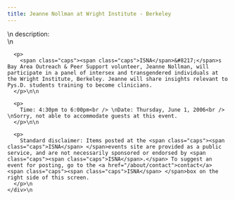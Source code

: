 ```yaml
---
title: Jeanne Nollman at Wright Institute - Berkeley
---
```


<div class="flexinode-body flexinode-2">
  <div class="flexinode-textarea-1">
    <div class="form-item">
      \n <label>description:</label><br /> \n 
      
      <p>
        <span class="caps"><span class="caps">ISNA</span>&#8217;</span>s Bay Area Outreach & Peer Support volunteer, Jeanne Nollman, will participate in a panel of intersex and transgendered individuals at the Wright Institute, Berkeley. Jeanne will share insights relevant to Pys.D. students training to become clinicians.
      </p>\n\n
      
      <p>
        Time: 4:30pm to 6:00pm<br /> \nDate: Thursday, June 1, 2006<br /> \nSorry, not able to accommodate guests at this event.
      </p>\n\n
      
      <p>
        Standard disclaimer: Items posted at the <span class="caps"><span class="caps">ISNA</span> </span>events site are provided as a public service, and are not necessarily sponsored or endorsed by <span class="caps"><span class="caps">ISNA</span>.</span> To suggest an event for posting, go to the <a href="/about/contact">contact</a> <span class="caps"><span class="caps">ISNA</span> </span>box on the right side of this screen.
      </p>\n
    </div>\n
  </div>
</div>